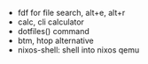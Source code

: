 
- fdf for file search, alt+e, alt+r
- calc, cli calculator
- dotfiles() command
- btm, htop alternative
- nixos-shell: shell into nixos qemu